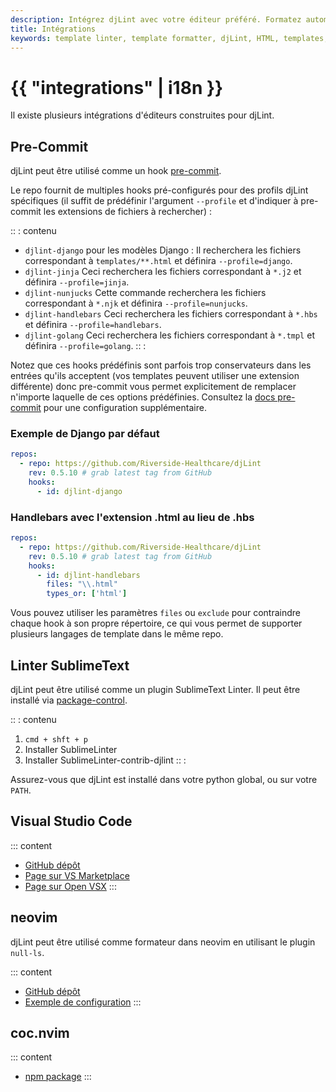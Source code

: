```yaml
---
description: Intégrez djLint avec votre éditeur préféré. Formatez automatiquement vos modèles avec Pre-Commit. Lint avec SublimeText.
title: Intégrations
keywords: template linter, template formatter, djLint, HTML, templates, formatter, linter, intégrations
---
```


# {{ "integrations" | i18n }}

Il existe plusieurs intégrations d'éditeurs construites pour djLint.

## Pre-Commit

djLint peut être utilisé comme un hook [pre-commit](https://pre-commit.com).

Le repo fournit de multiples hooks pré-configurés pour des profils djLint spécifiques (il suffit de prédéfinir l'argument `--profile` et d'indiquer à pre-commit les extensions de fichiers à rechercher) :

:: : contenu

- `djlint-django` pour les modèles Django :
  Il recherchera les fichiers correspondant à `templates/**.html` et définira `--profile=django`.
- `djlint-jinja`
  Ceci recherchera les fichiers correspondant à `*.j2` et définira `--profile=jinja`.
- `djlint-nunjucks`
  Cette commande recherchera les fichiers correspondant à `*.njk` et définira `--profile=nunjucks`.
- `djlint-handlebars`
  Ceci recherchera les fichiers correspondant à `*.hbs` et définira `--profile=handlebars`.
- `djlint-golang`
  Ceci recherchera les fichiers correspondant à `*.tmpl` et définira `--profile=golang`.
  :: :

Notez que ces hooks prédéfinis sont parfois trop conservateurs dans les entrées qu'ils acceptent (vos templates peuvent utiliser une extension différente) donc pre-commit vous permet explicitement de remplacer n'importe laquelle de ces options prédéfinies. Consultez la [docs pre-commit](https://pre-commit.com/#pre-commit-configyaml---hooks) pour une configuration supplémentaire.

### Exemple de Django par défaut

```yaml
repos:
  - repo: https://github.com/Riverside-Healthcare/djLint
    rev: 0.5.10 # grab latest tag from GitHub
    hooks:
      - id: djlint-django
```

### Handlebars avec l'extension .html au lieu de .hbs

```yaml
repos:
  - repo: https://github.com/Riverside-Healthcare/djLint
    rev: 0.5.10 # grab latest tag from GitHub
    hooks:
      - id: djlint-handlebars
        files: "\\.html"
        types_or: ['html']
```

Vous pouvez utiliser les paramètres `files` ou `exclude` pour contraindre chaque hook à son propre répertoire, ce qui vous permet de supporter plusieurs langages de template dans le même repo.

## Linter SublimeText

djLint peut être utilisé comme un plugin SublimeText Linter. Il peut être installé via [package-control](https://packagecontrol.io/packages/SublimeLinter-contrib-djlint).

:: : contenu

1. `cmd + shft + p`
2. Installer SublimeLinter
3. Installer SublimeLinter-contrib-djlint
   :: :

Assurez-vous que djLint est installé dans votre python global, ou sur votre `PATH`.

## Visual Studio Code

::: content

- [GitHub dépôt](https://github.com/monosans/djlint-vscode)
- [Page sur VS Marketplace](https://marketplace.visualstudio.com/items?itemName=monosans.djlint)
- [Page sur Open VSX](https://open-vsx.org/extension/monosans/djlint)
  :::

## neovim

djLint peut être utilisé comme formateur dans neovim en utilisant le plugin `null-ls`.

::: content

- [GitHub dépôt](https://github.com/jose-elias-alvarez/null-ls.nvim/)
- [Exemple de configuration](https://github.com/shaeinst/roshnivim/blob/5d991fcfa1b8f865f9653a98c6d97a829d4a2add/lua/plugins/null-ls_nvim.lua#L84-L91)
  :::

## coc.nvim

::: content

- [npm package](https://www.npmjs.com/package/coc-htmldjango)
  :::
